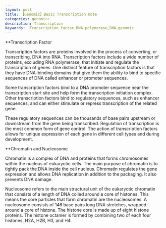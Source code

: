 ```yaml
---
layout: post
title: 【Genomic】Basic Transcription note
categories: genomicc
description: Transcription
keywords:  Transcription factor,RNA polymerase,DNA,genomic
---
```


**Transcription Factor


Transcription factors are proteins involved in the process of converting, or transcribing, DNA into RNA. Transcription factors include a wide number of proteins, excluding RNA polymerase, that initiate and regulate the transcription of genes. One distinct feature of transcription factors is that they have DNA-binding domains 
that give them the ability to bind to specific sequences of DNA called enhancer or promoter sequences.

Some transcription factors bind to a DNA promoter sequence near the transcription start site and help form the transcription initiation complex. 
Other transcription factors bind to regulatory sequences, such as enhancer sequences, and can either stimulate or repress transcription of the related gene.

These regulatory sequences can be thousands of base pairs upstream or downstream from the gene being transcribed. Regulation of transcription is the most common form of gene control. 
The action of transcription factors allows for unique expression of each gene in different cell types and during development.


**Chromatin and Nucleosome

Chromatin is a complex of DNA and proteins that forms chromosomes within the nucleus of eukaryotic cells. The main purpose of chromatin is to tightly pack the DNA inside the cell nucleus. 
Chromatin regulates the gene expression and allows DNA replication in addition to the packaging. It also prevents DNA damage. 

Nucleosome refers to the main structural unit of the eukaryotic chromatin that consists of a length of DNA coiled around a core of histones. This means the core particles that form chromatin are the nucleosomes. A nucleosome consists of 146 base pairs long DNA stretches, wrapped around a core of histone. 
The histone core is made up of eight histone proteins. The histone octamer is formed by combining two of each four histones, H2A, H2B, H3, and H4. 
